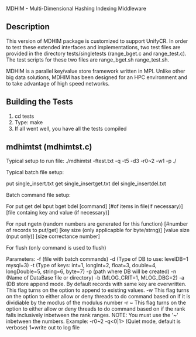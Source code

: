 MDHIM - Multi-Dimensional Hashing Indexing Middleware

Description
---------------
This version of MDHIM package is customized to support UnifyCR. 
In order to test these extended interfaces and implementations,
two test files are provided in the directory tests/singletests
(range_bget.c and range_test.c). The test scripts for these two
files are range_bget.sh range_test.sh.

MDHIM is a parallel key/value store framework written in MPI.
Unlike other big data solutions, MDHIM has been designed for an HPC
environment and to take advantage of high speed networks.

Building the Tests
---------------
1. cd tests
2. Type: make
3. If all went well, you have all the tests compiled

mdhimtst (mdhimtst.c)
---------------
Typical setup to run file: ./mdhimtst -ftest.txt -q -t5 -d3 -r0~2 -w1 -p ./

Typical batch file setup:

put single_insert.txt
get single_insertget.txt
del single_insertdel.txt

Batch command file setup:

For put get del bput bget bdel 
[command] [#of items in file(if necessary)] [file containg key and value (if necessary)] 

For nput ngetn (random numbers are generated for this function)
[#number of records to put/get] [key size (only applicapble for byte/strng)]
[value size (nput only)] [size correctance number]

For flush (only command is used to flush)

Parameters:
 -f<BatchInputFileName> (file with batch commands)
 -d<DataBaseType> (Type of DB to use: levelDB=1 mysql=3)
 -t<IndexKeyType> (Type of keys: int=1, longInt=2, float=3, double=4, longDouble=5,
  string=6, byte=7)
 -p<pathForDataBase> (path where DB will be created)
 -n<DataBaseName> (Name of DataBase file or directory)
 -b<DebugLevel> (MLOG_CRIT=1, MLOG_DBG=2)
 -a (DB store append mode. By default records with same key are overwritten.
  This flag turns on the option to append to existing values.
 -w<Rank modlus> This flag turns on the option to either allow or deny threads to
  do command based on if it is dividiable by the modlus of the modulus number
 -r<lowest rank number> ~ <highest rank number>This flag turns on the option to either
  allow or deny threads to do command based on if the rank falls inclusively inbetween
  the rank ranges. NOTE: You must use the '~' inbetween the numbers. Example: -r0~2
 -q<0|1> (Quiet mode, default is verbose) 1=write out to log file



